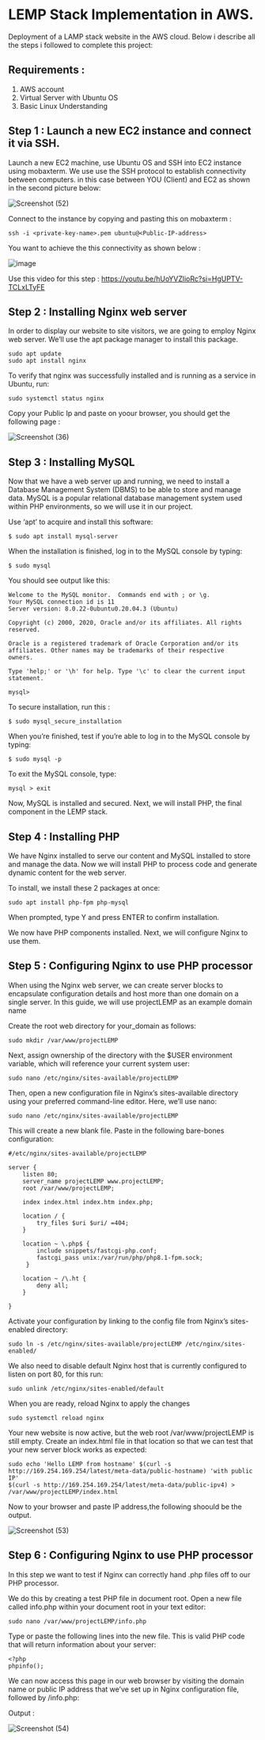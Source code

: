 # LEMP Stack Implementation in AWS.

Deployment of a LAMP stack website in the AWS cloud. Below i describe all the steps i followed to complete this project:

## Requirements :

1. AWS account
2. Virtual Server with Ubuntu OS
3. Basic Linux Understanding

## Step 1 : Launch a new EC2 instance and connect it via SSH.
Launch a new EC2 machine, use Ubuntu OS and SSH into EC2 instance using mobaxterm. We use use the SSH protocol to establish connectivity between computers. in this case between YOU (Client) and EC2 as shown in the second picture below:

![Screenshot (52)](https://github.com/Siphozenzile/Cloud-and-DevOps-Projects/assets/161639765/42da871f-9136-4ed8-930e-29186af5b640)

Connect to the instance by copying and pasting this on mobaxterm :

```
ssh -i <private-key-name>.pem ubuntu@<Public-IP-address>
```
You want to achieve the this connectivity as shown below :

![image](https://github.com/Siphozenzile/Cloud-and-DevOps-Projects/assets/161639765/1b735b52-7e67-4c6f-8537-63293f985fd9)

Use this video for this step : https://youtu.be/hUoYVZlioRc?si=HgUPTV-TCLxLTyFE

## Step 2 : Installing Nginx web server 

In order to display our website to site visitors, we are going to employ Nginx web server. We’ll use the apt package manager to install this package.

```
sudo apt update
sudo apt install nginx
```
To verify that nginx was successfully installed and is running as a service in Ubuntu, run:

```
sudo systemctl status nginx
```
Copy your Public Ip and paste on yoour browser, you should get the following page :

![Screenshot (36)](https://github.com/Siphozenzile/Cloud-and-DevOps-Projects/assets/161639765/4f4704c6-bc65-45f7-98e4-7b232974dae4)

## Step 3 : Installing MySQL

Now that we have a web server up and running, we need to install a Database Management System (DBMS) to be able to store and manage data. MySQL is a popular relational database management system used within PHP environments, so we will use it in our project.

Use ‘apt’ to acquire and install this software:

```
$ sudo apt install mysql-server
```

When the installation is finished, log in to the MySQL console by typing:

```
$ sudo mysql
```
You should see output like this:

```
Welcome to the MySQL monitor.  Commands end with ; or \g.
Your MySQL connection id is 11
Server version: 8.0.22-0ubuntu0.20.04.3 (Ubuntu)

Copyright (c) 2000, 2020, Oracle and/or its affiliates. All rights reserved.

Oracle is a registered trademark of Oracle Corporation and/or its
affiliates. Other names may be trademarks of their respective
owners.

Type 'help;' or '\h' for help. Type '\c' to clear the current input statement.

mysql> 
```
To secure installation, run this :

```
$ sudo mysql_secure_installation
```
When you’re finished, test if you’re able to log in to the MySQL console by typing:

```
$ sudo mysql -p
```
To exit the MySQL console, type:

```
mysql > exit
```
Now, MySQL is installed and secured. Next, we will install PHP, the final component in the LEMP stack.

## Step 4 : Installing PHP

We have Nginx installed to serve our content and MySQL installed to store and manage the data. Now we will install PHP to process code and generate dynamic content for the web server.

To install, we install these 2 packages at once:
```
sudo apt install php-fpm php-mysql
```

When prompted, type Y and press ENTER to confirm installation.

We now have PHP components installed. Next, we will configure Nginx to use them.

## Step 5 : Configuring Nginx to use PHP processor

When using the Nginx web server, we can create server blocks to encapsulate configuration details and host more than one domain on a single server. In this guide, we will use projectLEMP as an example domain name

Create the root web directory for your_domain as follows:

```
sudo mkdir /var/www/projectLEMP
```

Next, assign ownership of the directory with the $USER environment variable, which will reference your current system user:
```
sudo nano /etc/nginx/sites-available/projectLEMP
```
Then, open a new configuration file in Nginx’s sites-available directory using your preferred command-line editor. Here, we’ll use nano:
```
sudo nano /etc/nginx/sites-available/projectLEMP
```

This will create a new blank file. Paste in the following bare-bones configuration:
```
#/etc/nginx/sites-available/projectLEMP

server {
    listen 80;
    server_name projectLEMP www.projectLEMP;
    root /var/www/projectLEMP;

    index index.html index.htm index.php;

    location / {
        try_files $uri $uri/ =404;
    }

    location ~ \.php$ {
        include snippets/fastcgi-php.conf;
        fastcgi_pass unix:/var/run/php/php8.1-fpm.sock;
     }

    location ~ /\.ht {
        deny all;
    }

}
```
Activate your configuration by linking to the config file from Nginx’s sites-enabled directory:
```
sudo ln -s /etc/nginx/sites-available/projectLEMP /etc/nginx/sites-enabled/
```
We also need to disable default Nginx host that is currently configured to listen on port 80, for this run:
```
sudo unlink /etc/nginx/sites-enabled/default
```
When you are ready, reload Nginx to apply the changes
```
sudo systemctl reload nginx
```
Your new website is now active, but the web root /var/www/projectLEMP is still empty. Create an index.html file in that location so that we can test that your new server block works as expected:
```
sudo echo 'Hello LEMP from hostname' $(curl -s http://169.254.169.254/latest/meta-data/public-hostname) 'with public IP'
$(curl -s http://169.254.169.254/latest/meta-data/public-ipv4) > /var/www/projectLEMP/index.html
```
Now to your browser and paste IP address,the following shoould be the output.

![Screenshot (53)](https://github.com/Siphozenzile/Cloud-and-DevOps-Projects/assets/161639765/09ed4836-26b4-4de9-a1c1-d5d216c14239)

## Step 6 : Configuring Nginx to use PHP processor

In this step we want to test if Nginx can correctly hand .php files off to our PHP processor.

We do this by creating a test PHP file in document root. Open a new file called info.php within your document root in your text editor:

```
sudo nano /var/www/projectLEMP/info.php
```
Type or paste the following lines into the new file. This is valid PHP code that will return information about your server:

```
<?php
phpinfo();
```
We can now access this page in our web browser by visiting the domain name or public IP address that we’ve set up in Nginx configuration file, followed by /info.php: 

Output :

![Screenshot (54)](https://github.com/Siphozenzile/Cloud-and-DevOps-Projects/assets/161639765/3a9e26be-1577-4e40-8587-04bc50c46483)


